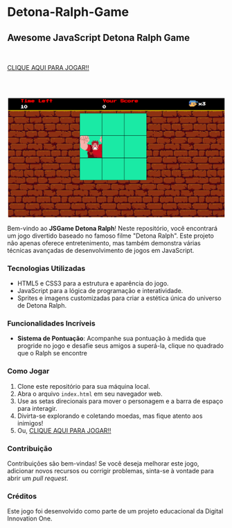 # Detona-Ralph-Game

## Awesome JavaScript Detona Ralph Game
<br/>


   [CLIQUE AQUI PARA JOGAR!!](https://jonathansartorib.github.io/Detona-Ralph-Game/)

<br/>
<br/>

<p align="center">
  <img src="https://github.com/jonathansartorib/Detona-Ralph-Game/blob/main/src/images/screenShot.png" width="500px" alt="JSGame Detona Ralph Logo">
</p>

Bem-vindo ao **JSGame Detona Ralph**! Neste repositório, você encontrará um jogo divertido baseado no famoso filme "Detona Ralph". Este projeto não apenas oferece entretenimento, mas também demonstra várias técnicas avançadas de desenvolvimento de jogos em JavaScript.

### Tecnologias Utilizadas

- HTML5 e CSS3 para a estrutura e aparência do jogo.
- JavaScript para a lógica de programação e interatividade.
- Sprites e imagens customizadas para criar a estética única do universo de Detona Ralph.

### Funcionalidades Incríveis

- **Sistema de Pontuação**: Acompanhe sua pontuação à medida que progride no jogo e desafie seus amigos a superá-la, clique no quadrado que o Ralph se encontre

### Como Jogar

1. Clone este repositório para sua máquina local.
2. Abra o arquivo `index.html` em seu navegador web.
3. Use as setas direcionais para mover o personagem e a barra de espaço para interagir.
4. Divirta-se explorando e coletando moedas, mas fique atento aos inimigos!
5. Ou, [CLIQUE AQUI PARA JOGAR!!](https://jonathansartorib.github.io/Detona-Ralph-Game/)

### Contribuição

Contribuições são bem-vindas! Se você deseja melhorar este jogo, adicionar novos recursos ou corrigir problemas, sinta-se à vontade para abrir um _pull request_.

### Créditos

Este jogo foi desenvolvido como parte de um projeto educacional da Digital Innovation One.


